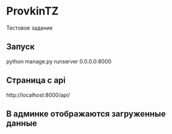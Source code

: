 # ProvkinTZ
Тестовое задание

## Запуск
python manage.py runserver 0.0.0.0:8000

## Страница с api
http://localhost:8000/api/

## В админке отображаются загруженные данные
